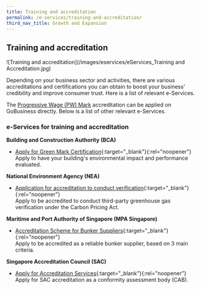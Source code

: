 ```yaml
---
title: Training and accreditation
permalink: /e-services/training-and-accreditation/
third_nav_title: Growth and Expansion
---
```


## Training and accreditation

![Training and accreditation](/images/eservices/eServices_Training and Accreditation.jpg)

Depending on your business sector and activities, there are various accreditations and certifications you can obtain to boost your business' credibility and improve consumer trust. Here is a list of relevant e-Services.

The [Progressive Wage (PW) Mark](/accreditation/pwmark/) accreditation can be applied on GoBusiness directly. Below is a list of other relevant e-Services.

### e-Services for training and accreditation

**Building and Construction Authority (BCA)**

- [Apply for Green Mark Certification](https://www.bca.gov.sg/GreenMarkOnline/){:target="_blank"}{:rel="noopener"}
  <br>Apply to have your building's environmental impact and performance evaluated.

**National Environment Agency (NEA)**

- [Application for accreditation to conduct verification](https://form.gov.sg/#!/5be3fcda9f12c6000fa3cb72){:target="_blank"}{:rel="noopener"}
  <br>Apply to be accredited to conduct third-party greenhouse gas verification under the Carbon Pricing Act.

**Maritime and Port Authority of Singapore (MPA Singapore)**

- [Accreditation Scheme for Bunker Suppliers](https://www.mpa.gov.sg/port-marine-ops/marine-services/bunkering/bunkering-licence-application-guidelines){:target="_blank"}{:rel="noopener"}
  <br>Apply to be accredited as a reliable bunker supplier, based on 3 main criteria.

**Singapore Accreditation Council (SAC)**

- [Apply for Accreditation Services](https://www.sac-accreditation.gov.sg/services/accreditation-services/apply-for-accreditation){:target="_blank"}{:rel="noopener"}
  <br>Apply for SAC accreditation as a conformity assessment body (CAB).
